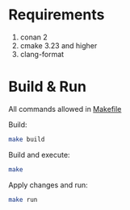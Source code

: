 # Requirements
1. conan 2
2. cmake 3.23 and higher
3. clang-format

# Build & Run
All commands allowed in [Makefile](./Makefile)

Build:
```sh
make build
```

Build and execute:
```sh
make
```

Apply changes and run:
```sh
make run
```
